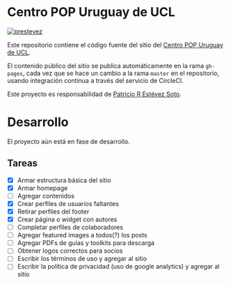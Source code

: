 # Centro POP Uruguay de UCL

[![prestevez](https://circleci.com/gh/prestevez/centro-pop-hugo/tree/master.svg?style=svg)](https://app.circleci.com/pipelines/github/prestevez/centro-pop-hugo?branch=master)

Este repositorio contiene el código fuente del sitio del [Centro POP Uruguay de UCL](https://prestevez.com/centro-pop-hugo/).

El contenido público del sitio se publica automáticamente en la rama `gh-pages`, cada vez que se hace un cambio a la rama `master` en el repositorio, usando integración continua a través del servicio de CircleCI.

Este proyecto es responsabilidad de [Patricio R Estévez Soto](https://github.com/prestevez).

# Desarrollo

El proyecto aún está en fase de desarrollo.

## Tareas

- [x] Armar estructura básica del sitio
- [x] Armar homepage
- [ ] Agregar contenidos
- [x] Crear perfiles de usuarios faltantes
- [x] Retirar perfiles del footer
- [x] Crear página o widget con autores
- [ ] Completar perfiles de colaboradores
- [ ] Agregar featured images a todos(?) los posts
- [ ] Agregar PDFs de guias y toolkits para descarga
- [ ] Obtener logos correctos para socios
- [ ] Escribir los términos de uso y agregar al sitio
- [ ] Escribir la política de privacidad (uso de google analytics) y agregar al sitio
